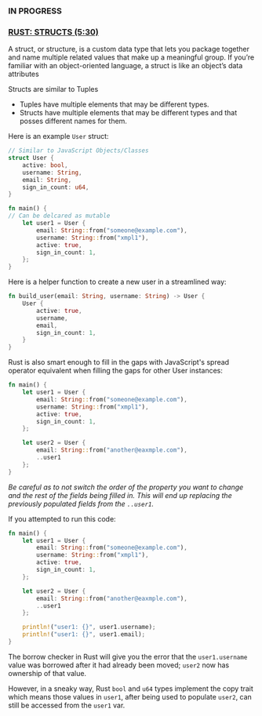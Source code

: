 ### IN PROGRESS
### [RUST: STRUCTS (5:30)](https://www.youtube.com/watch?v=MDT9vNjtGsY&list=PLAJ-sYO1aGdxQ_skPPtJ7PlSAjTXM-atv&index=7)

A struct, or structure, is a custom data type that lets you package together and name multiple related values that make up a meaningful group. If you’re familiar with an object-oriented language, a struct is like an object’s data attributes

Structs are similar to Tuples
- Tuples have multiple elements that may be different types.
- Structs have multiple elements that may be different types and that posses different names for them.

Here is an example `User` struct:
```rust
// Similar to JavaScript Objects/Classes
struct User {
    active: bool,
    username: String,
    email: String,
    sign_in_count: u64,
}

fn main() {
// Can be delcared as mutable
    let user1 = User {
        email: String::from("someone@example.com"),
        username: String::from("xmpl1"),
        active: true,
        sign_in_count: 1,
    };
}
```

Here is a helper function to create a new user in a streamlined way:
```rust
fn build_user(email: String, username: String) -> User {
    User {
        active: true,
        username,
        email,
        sign_in_count: 1,
    }
}
```

Rust is also smart enough to fill in the gaps with JavaScript's spread operator equivalent when filling the gaps for other User instances:
```rust
fn main() {
    let user1 = User {
        email: String::from("someone@example.com"),
        username: String::from("xmpl1"),
        active: true,
        sign_in_count: 1,
    };

    let user2 = User {
        email: String::from("another@eaxmple.com"),
        ..user1
    };
}
```
_Be careful as to not switch the order of the property you want to change and the rest of the fields being filled in. This will end up replacing the previously populated fields from the `..user1`._

If you attempted to run this code:
```rust
fn main() {
    let user1 = User {
        email: String::from("someone@example.com"),
        username: String::from("xmpl1"),
        active: true,
        sign_in_count: 1,
    };

    let user2 = User {
        email: String::from("another@eaxmple.com"),
        ..user1
    };

    println!("user1: {}", user1.username);
    println!("user1: {}", user1.email);
}
```

The borrow checker in Rust will give you the error that the `user1.username` value was borrowed after it had already been moved; `user2` now has ownership of that value.

However, in a sneaky way, Rust `bool` and `u64` types implement the copy trait which means those values in `user1`, after being used to populate `user2`, can still be accessed from the `user1` var.